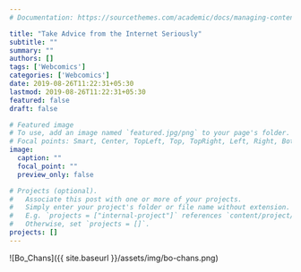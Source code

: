 ```yaml
---
# Documentation: https://sourcethemes.com/academic/docs/managing-content/

title: "Take Advice from the Internet Seriously"
subtitle: ""
summary: ""
authors: []
tags: ['Webcomics']
categories: ['Webcomics']
date: 2019-08-26T11:22:31+05:30
lastmod: 2019-08-26T11:22:31+05:30
featured: false
draft: false

# Featured image
# To use, add an image named `featured.jpg/png` to your page's folder.
# Focal points: Smart, Center, TopLeft, Top, TopRight, Left, Right, BottomLeft, Bottom, BottomRight.
image:
  caption: ""
  focal_point: ""
  preview_only: false

# Projects (optional).
#   Associate this post with one or more of your projects.
#   Simply enter your project's folder or file name without extension.
#   E.g. `projects = ["internal-project"]` references `content/project/deep-learning/index.md`.
#   Otherwise, set `projects = []`.
projects: []
---
```


![Bo_Chans]({{ site.baseurl }}/assets/img/bo-chans.png)
